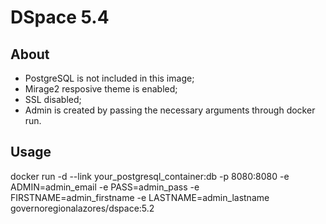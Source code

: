 # DSpace 5.4

## About

- PostgreSQL is not included in this image;
- Mirage2 resposive theme is enabled;
- SSL disabled;
- Admin is created by passing the necessary arguments through docker run.

## Usage

docker run -d --link your_postgresql_container:db -p 8080:8080 -e ADMIN=admin_email -e PASS=admin_pass -e FIRSTNAME=admin_firstname -e LASTNAME=admin_lastname governoregionalazores/dspace:5.2

